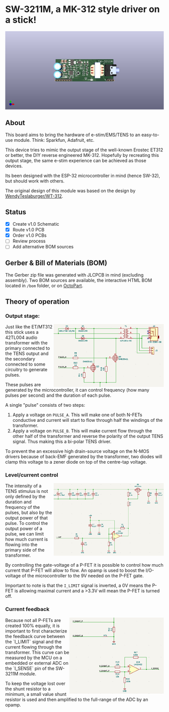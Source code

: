 # SW-3211M, a MK-312 style driver on a stick!
<img align="center" src="../../../doc/images/SW-3211M.png">

## About
This board aims to bring the hardware of e-stim/EMS/TENS to an easy-to-use module. Think: Sparkfun, Adafruit, etc.

This device tries to mimic the output stage of the well-known Erostec ET312 or better, the DIY reverse engineered MK-312.
Hopefully by recreating this output stage, the same e-stim experience can be achieved as those devices.

Its been designed with the ESP-32 microcontroller in mind (hence SW-32), but should work with others. 

The original design of this module was based on the design by [WendyTeslaburger/WT-312](https://github.com/WendyTeslaburger/WT-312).

## Status
- [x] Create v1.0 Schematic
- [x] Route v1.0 PCB
- [x] Order v1.0 PCBs
- [ ] Review process
- [ ] Add alternative BOM sources

## Gerber & Bill of Materials (BOM)
The Gerber zip file was generated with JLCPCB in mind (excluding assembly).
Two BOM sources are available, the interactive HTML BOM located in `/bom` folder, or on [OctoPart](https://octopart.com/bom-tool/mcb9Iqj6).

## Theory of operation
### Output stage:
<img align="right" width="350" src="doc/output_stage.png"/>
Just like the ET/MT312 this stick uses a 42TL004 audio transformer with the primary connected to the TENS output and the secondary connected to some circuitry to generate pulses.

These pulses are generated by the microcontroller, it can control frequency (how many pulses per second) and the duration of each pulse.

A single "pulse"  consists of two steps:
1. Apply a voltage on `PULSE_A`. This will make one of both N-FETs conductive and current will start to flow through half the windings of the transformer.
2. Apply a voltage on `PULSE_B`. This will make current flow through the other half of the transformer and reverse the polarity of the output TENS signal. Thus making this a bi-polar TENS driver.

To prevent the an excessive high drain-source voltage on the N-MOS drivers because of back-EMF generated by the transformer, two diodes will clamp this voltage to a zener diode on top of the centre-tap voltage.

### Level/current control
<img align="right" width="350" src="doc/level_control.png"/>
The intensity of a TENS stimulus is not only defined by the duration and frequency of the pulses, but also by the output power of that pulse. To control the output power of a pulse, we can limit how much current is flowing into the primary side of the transformer.

By controlling the gate-voltage of a P-FET it is possible to control how much current that P-FET will allow to flow. An opamp is used to boost the I/O-voltage of the microcontroller to the 9V needed on the P-FET gate.

Important to note is that the `I_LIMIT` signal is inverted, a 0V means the P-FET is allowing maximal current and a >3.3V will mean the P-FET is turned off.

### Current feedback
<img align="right" width="300" src="doc/current_sense.png"/>
Because not all P-FETs are created 100% equally, it is important to first characterize the feedback curve between the `I_LIMIT` signal and the current flowing through the transformer. This curve can be measured by the MCU on a embedded or external ADC on the `I_SENSE` pin of the SW-3211M module.

To keep the voltage lost over the shunt resistor to a minimum, a small value shunt resistor is used and then amplified to the full-range of the ADC by an opamp.